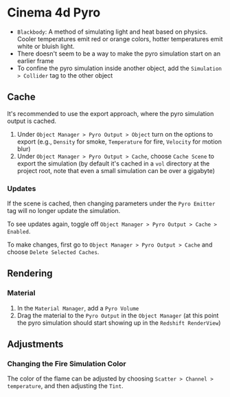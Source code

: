 # Cinema 4d Pyro

- `Blackbody`: A method of simulating light and heat based on physics. Cooler temperatures emit red or orange colors, hotter temperatures emit white or bluish light.
- There doesn't seem to be a way to make the pyro simulation start on an earlier frame
- To confine the pyro simulation inside another object, add the `Simulation > Collider` tag to the other object

## Cache

It's recommended to use the export approach, where the pyro simulation output is cached.

1. Under `Object Manager > Pyro Output > Object` turn on the options to export (e.g., `Density` for smoke, `Temperature` for fire, `Velocity` for motion blur)
2. Under `Object Manager > Pyro Output > Cache`, choose `Cache Scene` to export the simulation (by default it's cached in a `vol` directory at the project root, note that even a small simulation can be over a gigabyte)

### Updates

If the scene is cached, then changing parameters under the `Pyro Emitter` tag will no longer update the simulation.

To see updates again, toggle off `Object Manager > Pyro Output > Cache > Enabled`.

To make changes, first go to `Object Manager > Pyro Output > Cache` and choose `Delete Selected Caches`.

## Rendering

### Material

1. In the `Material Manager`, add a `Pyro Volume`
2. Drag the material to the `Pyro Output` in the `Object Manager` (at this point the pyro simulation should start showing up in the `Redshift RenderView`)

## Adjustments

### Changing the Fire Simulation Color

The color of the flame can be adjusted by choosing `Scatter > Channel > temperature`, and then adjusting the `Tint`.
